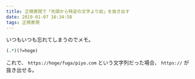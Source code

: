 ```yaml
---
title: 正規表現で「先頭から特定の文字より前」を抜き出す
date: 2019-01-07 16:34:58
tags: 正規表現
---
```


いつもいつも忘れてしまうのでメモ。

```perl
(.*)(?=hoge)
```

これで、 `https://hoge/fuga/piyo.com` という文字列だった場合、
`https://` が抜き出せる。